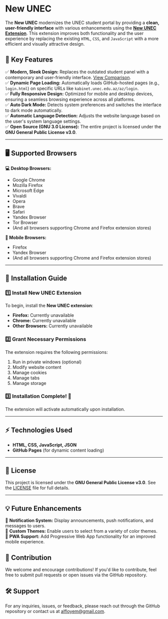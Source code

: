 # New UNEC

The **New UNEC** modernizes the UNEC student portal by providing a **clean, user-friendly interface** with various enhancements using the [**New UNEC Extension**](https://github.com/alfloyem/New-UNEC-Extension). This extension improves both functionality and the user experience by replacing the existing `HTML`, `CSS`, and `JavaScript` with a more efficient and visually attractive design.

## 🚀 Key Features

✅ **Modern, Sleek Design:** Replaces the outdated student panel with a contemporary and user-friendly interface. [View Comparison](./Comparison.md).  
✅ **Dynamic Page Loading:** Automatically loads GitHub-hosted pages (e.g., `login.html`) on specific URLs like `kabinet.unec.edu.az/az/login`.  
✅ **Fully Responsive Design:** Optimized for mobile and desktop devices, ensuring a seamless browsing experience across all platforms.  
✅ **Auto Dark Mode:** Detects system preferences and switches the interface to dark mode automatically.  
✅ **Automatic Language Detection:** Adjusts the website language based on the user's system language settings.  
✅ **Open Source (GNU 3.0 License):** The entire project is licensed under the **GNU General Public License v3.0**.

---

## 🖥 Supported Browsers

**💻 Desktop Browsers:**  
- Google Chrome  
- Mozilla Firefox  
- Microsoft Edge  
- Vivaldi  
- Opera  
- Brave  
- Safari  
- Yandex Browser  
- Tor Browser  
- (And all browsers supporting Chrome and Firefox extension stores)

**📱 Mobile Browsers:**  
- Firefox  
- Yandex Browser  
- (And all browsers supporting Chrome and Firefox extension stores)

---

## 🔧 Installation Guide

### 1️⃣ Install New UNEC Extension

To begin, install the **New UNEC extension**:

   - **Firefox:** Currently unavailable  
   - **Chrome:** Currently unavailable  
   - **Other Browsers:** Currently unavailable

### 2️⃣ Grant Necessary Permissions

The extension requires the following permissions:
1. Run in private windows (optional)
2. Modify website content
3. Manage cookies
4. Manage tabs
5. Manage storage

### 3️⃣ Installation Complete! 🎉

The extension will activate automatically upon installation.

---

## ⚡ Technologies Used

- **HTML, CSS, JavaScript, JSON**  
- **GitHub Pages** (for dynamic content loading)

---

## 📜 License

This project is licensed under the **GNU General Public License v3.0**. See the [LICENSE](LICENSE) file for full details.

---

## 💡 Future Enhancements

🔹 **Notification System:** Display announcements, push notifications, and messages to users.  
🔹 **Custom Themes:** Enable users to select from a variety of color themes.  
🔹 **PWA Support:** Add Progressive Web App functionality for an improved mobile experience.

## 🤝 Contribution

We welcome and encourage contributions! If you'd like to contribute, feel free to submit pull requests or open issues via the GitHub repository.

## 🛠 Support

For any inquiries, issues, or feedback, please reach out through the GitHub repository or contact us at [alfloyem@gmail.com](mailto:alfloyem@gmail.com).